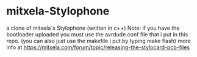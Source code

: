 # mitxela-Stylophone
a clone of mitxela´s Stylophone (written in c++)
Note: if you have the bootloader uploaded you must use the avrdude.conf file that i put in this repo. (you can also just use the makefile i put by typing make flash) 
more info at https://mitxela.com/forum/topic/releasing-the-stylocard-pcb-files

